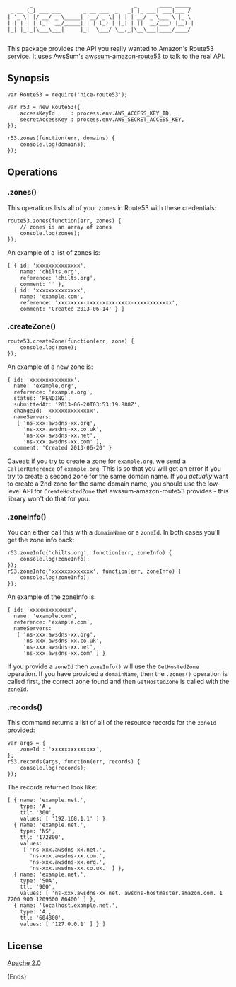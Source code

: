 ```
       _                                _       ____ _____ 
 _ __ (_) ___ ___       _ __ ___  _   _| |_ ___| ___|___ / 
| '_ \| |/ __/ _ \_____| '__/ _ \| | | | __/ _ \___ \ |_ \ 
| | | | | (_|  __/_____| | | (_) | |_| | ||  __/___) |__) |
|_| |_|_|\___\___|     |_|  \___/ \__,_|\__\___|____/____/ 
                                                           
```

This package provides the API you really wanted to Amazon's Route53 service. It uses AwsSum's
[awssum-amazon-route53](https://github.com/awssum/awssum-amazon-route53) to talk to the real API.

## Synopsis ##

```
var Route53 = require('nice-route53');

var r53 = new Route53({
    accessKeyId     : process.env.AWS_ACCESS_KEY_ID,
    secretAccessKey : process.env.AWS_SECRET_ACCESS_KEY,
});

r53.zones(function(err, domains) {
    console.log(domains);
});
```

## Operations ##

### .zones() ###

This operations lists all of your zones in Route53 with these credentials:

```
route53.zones(function(err, zones) {
    // zones is an array of zones
    console.log(zones);
});
```

An example of a list of zones is:

```
[ { id: 'xxxxxxxxxxxxxx',
    name: 'chilts.org',
    reference: 'chilts.org',
    comment: '' },
  { id: 'xxxxxxxxxxxxxx',
    name: 'example.com',
    reference: 'xxxxxxxx-xxxx-xxxx-xxxx-xxxxxxxxxxxx',
    comment: 'Created 2013-06-14' } ]
```

### .createZone() ###

```
route53.createZone(function(err, zone) {
    console.log(zone);
});
```

An example of a new zone is:

```
{ id: 'xxxxxxxxxxxxxx',
  name: 'example.org',
  reference: 'example.org',
  status: 'PENDING',
  submittedAt: '2013-06-20T03:53:19.888Z',
  changeId: 'xxxxxxxxxxxxxx',
  nameServers:
   [ 'ns-xxx.awsdns-xx.org',
     'ns-xxx.awsdns-xx.co.uk',
     'ns-xxx.awsdns-xx.net',
     'ns-xxx.awsdns-xx.com' ],
  comment: 'Created 2013-06-20' }
```

Caveat: if you try to create a zone for ```example.org```, we send a ```CallerReference``` of ```example.org```. This
is so that you will get an error if you try to create a second zone for the same domain name. If you *actually* want to
create a 2nd zone for the same domain name, you should use the low-level API for ```CreateHostedZone``` that
awssum-amazon-route53 provides - this library won't do that for you.

### .zoneInfo() ###

You can either call this with a ```domainName``` or a ```zoneId```. In both cases you'll get the zone info back:

```
r53.zoneInfo('chilts.org', function(err, zoneInfo) {
    console.log(zoneInfo);
});
r53.zoneInfo('xxxxxxxxxxxxx', function(err, zoneInfo) {
    console.log(zoneInfo);
});
```

An example of the zoneInfo is:

```
{ id: 'xxxxxxxxxxxxx',
  name: 'example.com',
  reference: 'example.com',
  nameServers:
   [ 'ns-xxx.awsdns-xx.org',
     'ns-xxx.awsdns-xx.co.uk',
     'ns-xxx.awsdns-xx.net',
     'ns-xxx.awsdns-xx.com' ] }
```

If you provide a ```zoneId``` then ```zoneInfo()``` will use the ```GetHostedZone``` operation. If you have provided a
```domainName```, then the ```.zones()``` operation is called first, the correct zone found and then
```GetHostedZone``` is called with the ```zoneId```.

### .records() ###

This command returns a list of all of the resource records for the ```zoneId``` provided:

```
var args = {
    zoneId : 'xxxxxxxxxxxxxx',
};
r53.records(args, function(err, records) {
    console.log(records);
});
```

The records returned look like:

```
[ { name: 'example.net.',
    type: 'A',
    ttl: '300',
    values: [ '192.168.1.1' ] },
  { name: 'example.net.',
    type: 'NS',
    ttl: '172800',
    values:
     [ 'ns-xxx.awsdns-xx.net.',
       'ns-xxx.awsdns-xx.com.',
       'ns-xxx.awsdns-xx.org.',
       'ns-xxx.awsdns-xx.co.uk.' ] },
  { name: 'example.net.',
    type: 'SOA',
    ttl: '900',
    values: [ 'ns-xxx.awsdns-xx.net. awsdns-hostmaster.amazon.com. 1 7200 900 1209600 86400' ] },
  { name: 'localhost.example.net.',
    type: 'A',
    ttl: '604800',
    values: [ '127.0.0.1' ] } ]
```

## License ##

[Apache 2.0](http://www.apache.org/licenses/LICENSE-2.0.txt)

(Ends)
